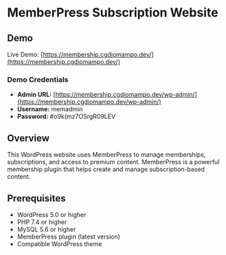 # MemberPress Subscription Website

## Demo
Live Demo: [https://membership.cgdiomampo.dev/](https://membership.cgdiomampo.dev/)

### Demo Credentials
- **Admin URL:** [https://membership.cgdiomampo.dev/wp-admin/](https://membership.cgdiomampo.dev/wp-admin/)
- **Username:** memadmin
- **Password:** #o9k(mz7OSrgR09LEV

## Overview
This WordPress website uses MemberPress to manage memberships, subscriptions, and access to premium content. MemberPress is a powerful membership plugin that helps create and manage subscription-based content.

## Prerequisites
- WordPress 5.0 or higher
- PHP 7.4 or higher
- MySQL 5.6 or higher
- MemberPress plugin (latest version)
- Compatible WordPress theme